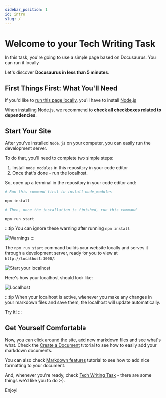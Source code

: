 ```yaml
---
sidebar_position: 1
id: intro
slug: /
---
```


# Welcome to your Tech Writing Task

In this task, you're going to use a simple page based on Docusaurus. You can run it locally

Let's discover **Docusaurus in less than 5 minutes**.


## First Things First: What You'll Need

If you'd like to [run this page locally](#start-your-site), you'll have to install [Node.js](https://nodejs.org/en/download/)

When installing Node.js, we recommend to **check all checkboxes related to dependencies**.

## Start Your Site

After you've installed `Node.js` on your computer, you can easily run the development server.

To do that, you'll need to complete two simple steps:
1. Install `node_modules` in this repository in your code editor
2. Once that's done - run the localhost.

So, open up a terminal in the repository in your code editor and:

```bash
# Run this command first to install node_modules

npm install

# Then, once the installation is finished, run this command

npm run start
```

:::tip
You can ignore these warning after running `npm install`

![Warnings](/img/npm-warning.png)
:::

The `npm run start` command builds your website locally and serves it through a development server, ready for you to view at `http://localhost:3000/`:

![Start your localhost](/img/starting-localhost.png)

Here's how your localhost should look like:

![Localhost](/img/localhost.png)

:::tip
When your localhost is active, whenever you make any changes in your markdown files and save them, the localhost will update automatically.

Try it!
:::

## Get Yourself Comfortable

Now, you can click around the site, add new markdown files and see what's what. Check the [Create a Document](/tutorial-basics/create-document) tutorial to see how to easily add your markdown documents.

You can also check [Markdown features](/tutorial-basics/markdown-features) tutorial to see how to add nice formatting to your document.

And, whenever you're ready, check [Tech Writing Task](/Tech_Writing_Task/) - there are some things we'd like you to do :-).

Enjoy!
